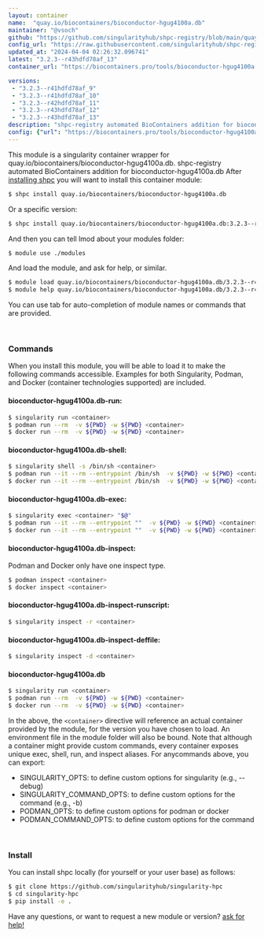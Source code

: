 ```yaml
---
layout: container
name:  "quay.io/biocontainers/bioconductor-hgug4100a.db"
maintainer: "@vsoch"
github: "https://github.com/singularityhub/shpc-registry/blob/main/quay.io/biocontainers/bioconductor-hgug4100a.db/container.yaml"
config_url: "https://raw.githubusercontent.com/singularityhub/shpc-registry/main/quay.io/biocontainers/bioconductor-hgug4100a.db/container.yaml"
updated_at: "2024-04-04 02:26:32.096741"
latest: "3.2.3--r43hdfd78af_13"
container_url: "https://biocontainers.pro/tools/bioconductor-hgug4100a.db"

versions:
 - "3.2.3--r41hdfd78af_9"
 - "3.2.3--r41hdfd78af_10"
 - "3.2.3--r42hdfd78af_11"
 - "3.2.3--r43hdfd78af_12"
 - "3.2.3--r43hdfd78af_13"
description: "shpc-registry automated BioContainers addition for bioconductor-hgug4100a.db"
config: {"url": "https://biocontainers.pro/tools/bioconductor-hgug4100a.db", "maintainer": "@vsoch", "description": "shpc-registry automated BioContainers addition for bioconductor-hgug4100a.db", "latest": {"3.2.3--r43hdfd78af_13": "sha256:de9512a9b5657b902bf547a1120e9a8e95c7c369590296c0d9996f659b67c1fe"}, "tags": {"3.2.3--r41hdfd78af_9": "sha256:9d5ad7626eed7e1432adf8c40ca6db3c46379dfdaaf992617fd4d233fbe7941f", "3.2.3--r41hdfd78af_10": "sha256:1332250c314c98f838a3376b367da036fb628bbad0104f0502256774f6a80536", "3.2.3--r42hdfd78af_11": "sha256:91ab33d095ff638ca41e618c7108f4b3605048df962ac7fe6458a79720e367fb", "3.2.3--r43hdfd78af_12": "sha256:29a6fc4c405f580e65b392afed34a04475b801fab53e7e2cb13103143312d331", "3.2.3--r43hdfd78af_13": "sha256:de9512a9b5657b902bf547a1120e9a8e95c7c369590296c0d9996f659b67c1fe"}, "docker": "quay.io/biocontainers/bioconductor-hgug4100a.db"}
---
```


This module is a singularity container wrapper for quay.io/biocontainers/bioconductor-hgug4100a.db.
shpc-registry automated BioContainers addition for bioconductor-hgug4100a.db
After [installing shpc](#install) you will want to install this container module:


```bash
$ shpc install quay.io/biocontainers/bioconductor-hgug4100a.db
```

Or a specific version:

```bash
$ shpc install quay.io/biocontainers/bioconductor-hgug4100a.db:3.2.3--r43hdfd78af_13
```

And then you can tell lmod about your modules folder:

```bash
$ module use ./modules
```

And load the module, and ask for help, or similar.

```bash
$ module load quay.io/biocontainers/bioconductor-hgug4100a.db/3.2.3--r43hdfd78af_13
$ module help quay.io/biocontainers/bioconductor-hgug4100a.db/3.2.3--r43hdfd78af_13
```

You can use tab for auto-completion of module names or commands that are provided.

<br>

### Commands

When you install this module, you will be able to load it to make the following commands accessible.
Examples for both Singularity, Podman, and Docker (container technologies supported) are included.

#### bioconductor-hgug4100a.db-run:

```bash
$ singularity run <container>
$ podman run --rm  -v ${PWD} -w ${PWD} <container>
$ docker run --rm  -v ${PWD} -w ${PWD} <container>
```

#### bioconductor-hgug4100a.db-shell:

```bash
$ singularity shell -s /bin/sh <container>
$ podman run --it --rm --entrypoint /bin/sh  -v ${PWD} -w ${PWD} <container>
$ docker run --it --rm --entrypoint /bin/sh  -v ${PWD} -w ${PWD} <container>
```

#### bioconductor-hgug4100a.db-exec:

```bash
$ singularity exec <container> "$@"
$ podman run --it --rm --entrypoint ""  -v ${PWD} -w ${PWD} <container> "$@"
$ docker run --it --rm --entrypoint ""  -v ${PWD} -w ${PWD} <container> "$@"
```

#### bioconductor-hgug4100a.db-inspect:

Podman and Docker only have one inspect type.

```bash
$ podman inspect <container>
$ docker inspect <container>
```

#### bioconductor-hgug4100a.db-inspect-runscript:

```bash
$ singularity inspect -r <container>
```

#### bioconductor-hgug4100a.db-inspect-deffile:

```bash
$ singularity inspect -d <container>
```



#### bioconductor-hgug4100a.db

```bash
$ singularity run <container>
$ podman run --rm  -v ${PWD} -w ${PWD} <container>
$ docker run --rm  -v ${PWD} -w ${PWD} <container>
```


In the above, the `<container>` directive will reference an actual container provided
by the module, for the version you have chosen to load. An environment file in the
module folder will also be bound. Note that although a container
might provide custom commands, every container exposes unique exec, shell, run, and
inspect aliases. For anycommands above, you can export:

 - SINGULARITY_OPTS: to define custom options for singularity (e.g., --debug)
 - SINGULARITY_COMMAND_OPTS: to define custom options for the command (e.g., -b)
 - PODMAN_OPTS: to define custom options for podman or docker
 - PODMAN_COMMAND_OPTS: to define custom options for the command

<br>

### Install

You can install shpc locally (for yourself or your user base) as follows:

```bash
$ git clone https://github.com/singularityhub/singularity-hpc
$ cd singularity-hpc
$ pip install -e .
```

Have any questions, or want to request a new module or version? [ask for help!](https://github.com/singularityhub/singularity-hpc/issues)